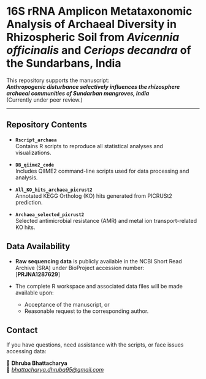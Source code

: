 # **16S rRNA Amplicon Metataxonomic Analysis of Archaeal Diversity in Rhizospheric Soil from *Avicennia officinalis* and *Ceriops decandra* of the Sundarbans, India**

This repository supports the manuscript:  
**_Anthropogenic disturbance selectively influences the rhizosphere archaeal communities of Sundarban mangroves, India_**  
(Currently under peer review.)

---

## **Repository Contents**

- **`Rscript_archaea`**  
  Contains R scripts to reproduce all statistical analyses and visualizations.

- **`DB_qiime2_code`**  
  Includes QIIME2 command-line scripts used for data processing and analysis.

- **`All_KO_hits_archaea_picrust2`**  
  Annotated KEGG Ortholog (KO) hits generated from PICRUSt2 prediction.

- **`Archaea_selected_picrust2`**  
  Selected antimicrobial resistance (AMR) and metal ion transport-related KO hits.


## **Data Availability**

- **Raw sequencing data** is publicly available in the NCBI Short Read Archive (SRA) under BioProject accession number:  
  [**PRJNA1287629**]

- The complete R workspace and associated data files will be made available upon:
  - Acceptance of the manuscript, or  
  - Reasonable request to the corresponding author.


## **Contact**

If you have questions, need assistance with the scripts, or face issues accessing data:

📧 **Dhruba Bhattacharya**  
📨 *bhattacharya.dhruba95@gmail.com*
